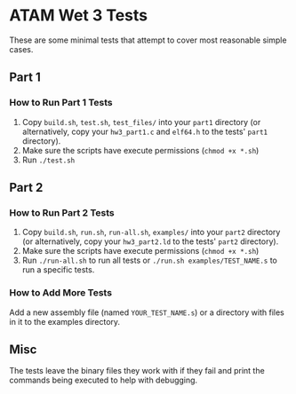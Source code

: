 # ATAM Wet 3 Tests

These are some minimal tests that attempt to cover most reasonable simple cases.

## Part 1

### How to Run Part 1 Tests

1. Copy `build.sh`, `test.sh`, `test_files/` into your `part1` directory
   (or alternatively, copy your `hw3_part1.c` and `elf64.h` to the tests'
   `part1` directory).
2. Make sure the scripts have execute permissions (`chmod +x *.sh`)
3. Run `./test.sh`

## Part 2

### How to Run Part 2 Tests

1. Copy `build.sh`, `run.sh`, `run-all.sh`, `examples/` into your `part2`
   directory (or alternatively, copy your `hw3_part2.ld` to the tests' `part2`
   directory).
2. Make sure the scripts have execute permissions (`chmod +x *.sh`)
3. Run `./run-all.sh` to run all tests or `./run.sh examples/TEST_NAME.s` to run
   a specific tests.

### How to Add More Tests

Add a new assembly file (named `YOUR_TEST_NAME.s`) or a directory with files in
it to the examples directory.

## Misc

The tests leave the binary files they work with if they fail and print the
commands being executed to help with debugging.
